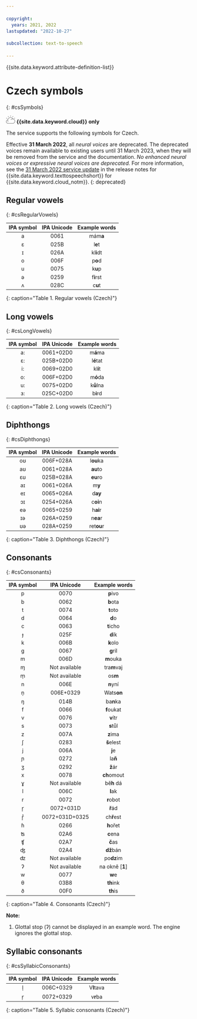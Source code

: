 ```yaml
---

copyright:
  years: 2021, 2022
lastupdated: "2022-10-27"

subcollection: text-to-speech

---
```


{{site.data.keyword.attribute-definition-list}}

# Czech symbols
{: #csSymbols}

![IBM Cloud only](images/ibm-cloud.png) **{{site.data.keyword.cloud}} only**

The service supports the following symbols for Czech.

Effective **31 March 2022**, all *neural voices* are deprecated. The deprecated voices remain available to existing users until 31 March 2023, when they will be removed from the service and the documentation. *No enhanced neural voices or expressive neural voices are deprecated.* For more information, see the [31 March 2022 service update](/docs/text-to-speech?topic=text-to-speech-release-notes#text-to-speech-31march2022) in the release notes for {{site.data.keyword.texttospeechshort}} for {{site.data.keyword.cloud_notm}}.
{: deprecated}

## Regular vowels
{: #csRegularVowels}

| IPA symbol | IPA Unicode | Example words |
|:----------:|:-----------:|:-------------:|
| a | 0061 | mám**a** |
| &#603; | 025B | l**e**t |
| &#618; | 026A | kl**i**dt |
| o | 006F | p**o**d |
| u | 0075 | k**u**p |
| &#601; | 0259 | f**i**rst |
| &#652; | 028C | c**u**t |
{: caption="Table 1. Regular vowels (Czech)"}

## Long vowels
{: #csLongVowels}

| IPA symbol | IPA Unicode | Example words |
|:----------:|:-----------:|:-------------:|
| a: | 0061+02D0 | m**á**ma |
| &#603;: | 025B+02D0 | l**é**tat |
| i: | 0069+02D0 | kl**í**t |
| o: | 006F+02D0 | m**ó**da |
| u: | 0075+02D0 | k**ů**lna |
| &#604;: | 025C+02D0 | b**i**rd |
{: caption="Table 2. Long vowels (Czech)"}

## Diphthongs
{: #csDiphthongs}

| IPA symbol | IPA Unicode | Example words |
|:----------:|:-----------:|:-------------:|
| o&#650; | 006F+028A | l**ou**ka |
| a&#650; | 0061+028A | **au**to |
| &#603;&#650; | 025B+028A | **eu**ro |
| a&#618; | 0061+026A | m**y** |
| e&#618; | 0065+026A | d**ay** |
| &#596;&#618; | 0254+026A | c**oi**n |
| e&#601; | 0065+0259 | h**ai**r |
| &#618;&#601; | 026A+0259 | n**ea**r |
| &#650;&#601; | 028A+0259 | ret**ou**r |
{: caption="Table 3. Diphthongs (Czech)"}

## Consonants
{: #csConsonants}

| IPA symbol | IPA Unicode | Example words |
|:----------:|:-----------:|:-------------:|
| p | 0070 | **p**ivo |
| b | 0062 | **b**ota |
| t | 0074 | **t**oto |
| d | 0064 | **d**o |
| c | 0063 | **t**icho |
| &#607; | 025F | **d**ík |
| k | 006B | **k**olo |
| g | 0067 | **g**ril |
| m  | 006D | **m**ouka |
| &#625; | Not available | tra**m**vaj |
| m&#809; | Not available | os**m** |
| n | 006E | **n**yní |
| n&#809; | 006E+0329 | Wats**on** |
| &#331; | 014B | ba**n**ka |
| f | 0066 | **f**oukat |
| v | 0076 | **v**ítr |
| s | 0073 | **s**tůl |
| z | 007A | **z**ima |
| &#643; | 0283 | **š**elest |
| j | 006A | **j**e |
| &#626; | 0272 | la**ň** |
| &#658; | 0292 | **ž**ár |
| x | 0078 | **ch**omout |
| &#611; | Not available | bě**h** dá |
| l | 006C | **l**ak |
| r | 0072 | **r**obot |
| r&#797; | 0072+031D | **ř**ád |
| r&#797;&#778; | 0072+031D+0325 | ch**ř**est |
| &#614; | 0266 | **h**ořet |
| &#678; | 02A6 | **c**ena |
| &#679; | 02A7 | **č**as |
| &#676; | 02A4 | **dž**bán |
| &#675; | Not available | po**dz**im |
| &#660; | Not available | na okně [**1**] |
| w | 0077 | **w**e |
| &#952; | 03B8 | **th**ink |
| &#240; | 00F0 | **th**is |
{: caption="Table 4. Consonants (Czech)"}

**Note:**

1. Glottal stop (&#660;) cannot be displayed in an example word. The engine ignores the glottal stop.

## Syllabic consonants
{: #csSyllabicConsonants}

| IPA symbol | IPA Unicode | Example words |
|:----------:|:-----------:|:-------------:|
| &#108;&#809; | 006C+0329 | V**l**tava |
| &#114;&#809; | 0072+0329 | v**r**ba |
{: caption="Table 5. Syllabic consonants (Czech)"}
